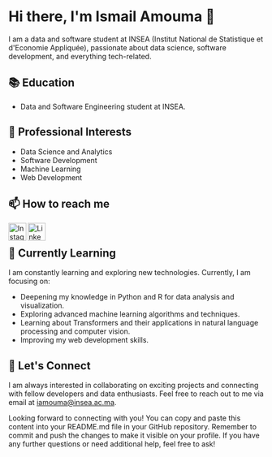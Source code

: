 # Hi there, I'm Ismail Amouma 👋

I am a data and software student at INSEA (Institut National de Statistique et d'Economie Appliquée), passionate about data science, software development, and everything tech-related.

## 📚 Education

- Data and Software Engineering student at INSEA.

## 💼 Professional Interests

- Data Science and Analytics
- Software Development
- Machine Learning
- Web Development

## 📫 How to reach me
<a href="https://www.instagram.com/ismail_amouma/" target="_blank">
  <img align="left" alt="Instagram" width="35px" src="https://upload.wikimedia.org/wikipedia/commons/thumb/a/a5/Instagram_icon.png/600px-Instagram_icon.png" />
</a>
<a href="https://www.linkedin.com/in/ismail-amouma/" target="_blank">
  <img align="left" alt="LinkedIn" width="35px" src="https://upload.wikimedia.org/wikipedia/commons/thumb/e/e9/Linkedin_icon.svg/600px-Linkedin_icon.svg.png" />
</a>
<br />

## 🌱 Currently Learning

I am constantly learning and exploring new technologies. Currently, I am focusing on:
- Deepening my knowledge in Python and R for data analysis and visualization.
- Exploring advanced machine learning algorithms and techniques.
- Learning about Transformers and their applications in natural language processing and computer vision.
- Improving my web development skills.

## 🤝 Let's Connect

I am always interested in collaborating on exciting projects and connecting with fellow developers and data enthusiasts. Feel free to reach out to me via email at iamouma@insea.ac.ma.

Looking forward to connecting with you!
You can copy and paste this content into your README.md file in your GitHub repository. Remember to commit and push the changes to make it visible on your profile. If you have any further questions or need additional help, feel free to ask!





